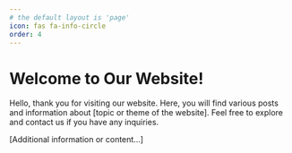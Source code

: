 ```yaml
---
# the default layout is 'page'
icon: fas fa-info-circle
order: 4
---
```


# Welcome to Our Website!

Hello, thank you for visiting our website. Here, you will find various posts and information about [topic or theme of the website]. Feel free to explore and contact us if you have any inquiries.

[Additional information or content...]

